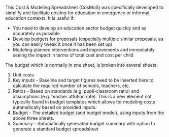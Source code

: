 This Cost & Modeling Spreadsheet (CosMoS) was specifically developed to simplify and facilitate costing for education in emergency or informal education contexts. It is useful if:

- You need to develop an education sector budget quickly and as accurately as possible
- Develop budgets for proposals (especially multiple similar proposals, as you can easily tweak it once it has been set up)
- Modeling planned interventions and improvements and immediately seeing the impact in terms of total cost and cost per child

The budget which is normally in one sheet, is broken into several sheets:

1. Unit costs
2. Key inputs - Baseline and target figures need to be inserted here to calculate the required number of schools, teachers, etc.
3. Ratios - Based on standards (e.g. pupil-classroom ratio) and assumptions (e.g. teacher attrition rate). This is a new element not typically found in budget templates which allows for modeling costs automatically based on provided inputs.
4. Budget - The detailed budget (and budget model), using inputs from the above three sheets.
5. Summary - Automatically generated budget summary with option to generate a standard budget spreadsheet
